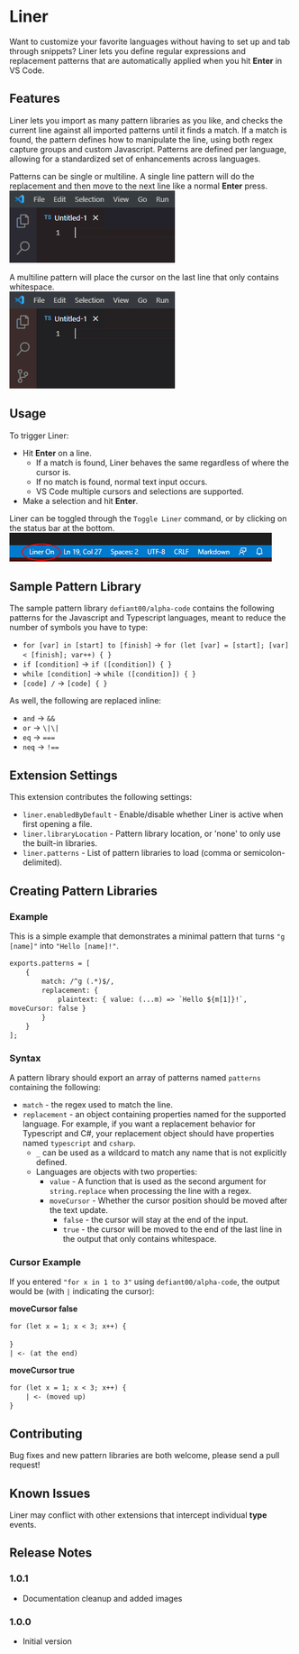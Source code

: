 # Liner

Want to customize your favorite languages without having to set up and tab through snippets? Liner lets you define regular expressions and replacement patterns that are automatically applied when you hit **Enter** in VS Code.

## Features

Liner lets you import as many pattern libraries as you like, and checks the current line against all imported patterns until it finds a match. If a match is found, the pattern defines how to manipulate the line, using both regex capture groups and custom Javascript. Patterns are defined per language, allowing for a standardized set of enhancements across languages.

Patterns can be single or multiline. A single line pattern will do the replacement and then move to the next line like a normal **Enter** press.  
![Single Line Example](/images/singleline.gif)

A multiline pattern will place the cursor on the last line that only contains whitespace.  
![Multiline Example](/images/multiline.gif)

## Usage

To trigger Liner:
* Hit **Enter** on a line.
  * If a match is found, Liner behaves the same regardless of where the cursor is.
  * If no match is found, normal text input occurs.
  * VS Code multiple cursors and selections are supported.
* Make a selection and hit **Enter**.

Liner can be toggled through the `Toggle Liner` command, or by clicking on the status bar at the bottom.  
![Status Bar Screenshot](/images/status_bar.png)

## Sample Pattern Library

The sample pattern library `defiant00/alpha-code` contains the following patterns for the Javascript and Typescript languages, meant to reduce the number of symbols you have to type:
* `for [var] in [start] to [finish]` -> `for (let [var] = [start]; [var] < [finish]; var++) { }`
* `if [condition]` -> `if ([condition]) { }`
* `while [condition]` -> `while ([condition]) { }`
* `[code] /` -> `[code] { }`

As well, the following are replaced inline:
* `and` -> `&&`
* `or` -> `\|\|`
* `eq` -> `===`
* `neq` -> `!==`

## Extension Settings

This extension contributes the following settings:

* `liner.enabledByDefault` - Enable/disable whether Liner is active when first opening a file.
* `liner.libraryLocation` - Pattern library location, or 'none' to only use the built-in libraries.
* `liner.patterns` - List of pattern libraries to load (comma or semicolon-delimited).

## Creating Pattern Libraries

### Example

This is a simple example that demonstrates a minimal pattern that turns `"g [name]"` into `"Hello [name]!"`.
```
exports.patterns = [
    {
        match: /^g (.*)$/,
        replacement: {
            plaintext: { value: (...m) => `Hello ${m[1]}!`, moveCursor: false }
        }
    }
];
```

### Syntax

A pattern library should export an array of patterns named `patterns` containing the following:
* `match` - the regex used to match the line.
* `replacement` - an object containing properties named for the supported language. For example, if you want a replacement behavior for Typescript and C#, your replacement object should have properties named `typescript` and `csharp`.
  * `_` can be used as a wildcard to match any name that is not explicitly defined.
  * Languages are objects with two properties:
    * `value` - A function that is used as the second argument for `string.replace` when processing the line with a regex.
    * `moveCursor` - Whether the cursor position should be moved after the text update.
      * `false` - the cursor will stay at the end of the input.
      * `true` - the cursor will be moved to the end of the last line in the output that only contains whitespace.

### Cursor Example

If you entered `"for x in 1 to 3"` using `defiant00/alpha-code`, the output would be (with `|` indicating the cursor):

**moveCursor false**
```
for (let x = 1; x < 3; x++) {

}
| <- (at the end)
```
**moveCursor true**
```
for (let x = 1; x < 3; x++) {
    | <- (moved up)
}
```
## Contributing

Bug fixes and new pattern libraries are both welcome, please send a pull request!

## Known Issues

Liner may conflict with other extensions that intercept individual **type** events.

## Release Notes

### 1.0.1

* Documentation cleanup and added images

### 1.0.0

* Initial version
